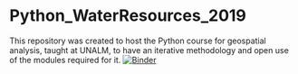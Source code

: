 # Python_WaterResources_2019
This repository was created to host the Python course for geospatial analysis, taught at UNALM, to have an iterative methodology and open use of the modules required for it.
[![Binder](https://mybinder.org/badge_logo.svg)](https://mybinder.org/v2/gh/carlosenciso/Python_WaterResources_2019/master?filepath=https%3A%2F%2Fgithub.com%2Fcarlosenciso%2FPython_WaterResources_2019%2Fblob%2Fmaster%2FClass_1.ipynb)
